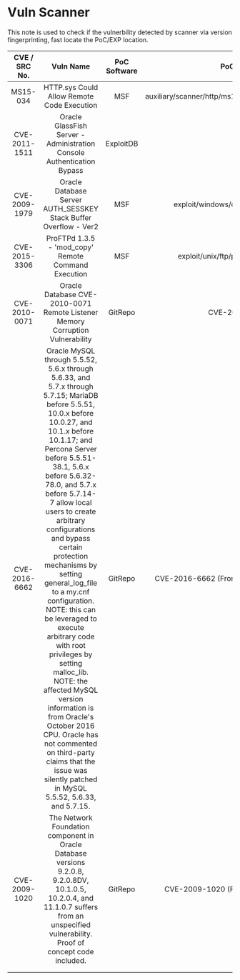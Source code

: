 # Vuln Scanner

This note is used to check if the vulnerbility detected by scanner via version fingerprinting, fast locate the PoC/EXP location.

| CVE / SRC No.  | Vuln Name | PoC Software | PoC Location |
|:-----------:|:---------------:|:--------------:|:-------------:|
| MS15-034 | HTTP.sys Could Allow Remote Code Execution | MSF | auxiliary/scanner/http/ms15_034_http_sys_memory_dump |
| CVE-2011-1511 | Oracle GlassFish Server - Administration Console Authentication Bypass | ExploitDB |  17276 |
| CVE-2009-1979 | Oracle Database Server AUTH_SESSKEY Stack Buffer Overflow - Ver2 | MSF | exploit/windows/oracle/tns_auth_sesskey |
| CVE-2015-3306 | ProFTPd 1.3.5 - 'mod_copy' Remote Command Execution | MSF |exploit/unix/ftp/proftpd_modcopy_exec |
| CVE-2010-0071 | Oracle Database CVE-2010-0071 Remote Listener Memory Corruption Vulnerability | GitRepo |CVE-2010-0071.py |
| CVE-2016-6662 | Oracle MySQL through 5.5.52, 5.6.x through 5.6.33, and 5.7.x through 5.7.15; MariaDB before 5.5.51, 10.0.x before 10.0.27, and 10.1.x before 10.1.17; and Percona Server before 5.5.51-38.1, 5.6.x before 5.6.32-78.0, and 5.7.x before 5.7.14-7 allow local users to create arbitrary configurations and bypass certain protection mechanisms by setting general_log_file to a my.cnf configuration. NOTE: this can be leveraged to execute arbitrary code with root privileges by setting malloc_lib. NOTE: the affected MySQL version information is from Oracle's October 2016 CPU. Oracle has not commented on third-party claims that the issue was silently patched in MySQL 5.5.52, 5.6.33, and 5.7.15. | GitRepo |CVE-2016-6662 (From SQL Injection To Root Shell) |
| CVE-2009-1020 | The Network Foundation component in Oracle Database versions 9.2.0.8, 9.2.0.8DV, 10.1.0.5, 10.2.0.4, and 11.1.0.7 suffers from an unspecified vulnerability. Proof of concept code included. |GitRepo|CVE-2009-1020 (From PacketStormSecurity)|
||||
||||

